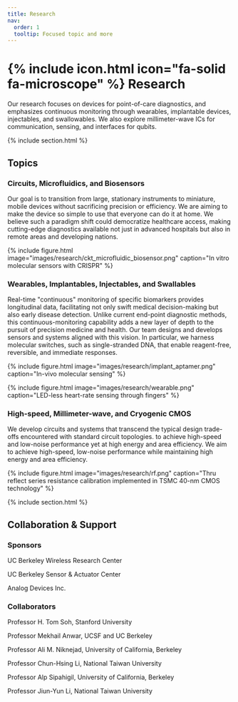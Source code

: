 ```yaml
---
title: Research
nav:
  order: 1
  tooltip: Focused topic and more
---
```


# {% include icon.html icon="fa-solid fa-microscope" %} Research

Our research focuses on devices for point-of-care diagnostics, and emphasizes continuous monitoring through wearables, implantable devices, injectables, and swallowables. We also explore millimeter-wave ICs for communication, sensing, and interfaces for qubits.

{% include section.html %}

## Topics

### Circuits, Microfluidics, and Biosensors

Our goal is to transition from large, stationary instruments to miniature, mobile devices without sacrificing precision or efficiency. We are aiming to make the device so simple to use that everyone can do it at home. We believe such a paradigm shift could democratize healthcare access, making cutting-edge diagnostics available not just in advanced hospitals but also in remote areas and developing nations.

{% include figure.html image="images/research/ckt_microfluidic_biosensor.png" caption="In vitro molecular sensors with CRISPR" %}

### Wearables, Implantables, Injectables, and Swallables

Real-time "continuous" monitoring of specific biomarkers provides longitudinal data, facilitating not only swift medical decision-making but also early disease detection. Unlike current end-point diagnostic methods, this continuous-monitoring capability adds a new layer of depth to the pursuit of precision medicine and health. Our team designs and develops sensors and systems aligned with this vision. In particular, we harness molecular switches, such as single-stranded DNA, that enable reagent-free, reversible, and immediate responses.

{% include figure.html image="images/research/implant_aptamer.png" caption="In-vivo molecular sensing" %}

{% include figure.html image="images/research/wearable.png" caption="LED-less heart-rate sensing through fingers" %}

### High-speed, Millimeter-wave, and Cryogenic CMOS

We develop circuits and systems that transcend the typical design trade-offs encountered with standard circuit topologies. to achieve high-speed and low-noise performance yet at high energy and area efficiency. We aim to achieve high-speed, low-noise performance while maintaining high energy and area efficiency.

{% include figure.html image="images/research/rf.png" caption="Thru reflect series resistance calibration implemented in TSMC 40-nm CMOS technology" %}

{% include section.html %}

## Collaboration & Support

### Sponsors

UC Berkeley Wireless Research Center

UC Berkeley Sensor & Actuator Center

Analog Devices Inc.


### Collaborators

Professor H. Tom Soh, Stanford University

Professor Mekhail Anwar, UCSF and UC Berkeley

Professor Ali M. Niknejad, University of California, Berkeley

Professor Chun-Hsing Li, National Taiwan University

Professor Alp Sipahigil, University of California, Berkeley

Professor Jiun-Yun Li, National Taiwan University
